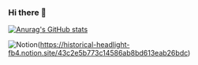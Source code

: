 ### Hi there 👋

<!--
**jsjs4013/jsjs4013** is a ✨ _special_ ✨ repository because its `README.md` (this file) appears on your GitHub profile.

Here are some ideas to get you started:

- 🔭 I’m currently working on ...
- 🌱 I’m currently learning ...
- 👯 I’m looking to collaborate on ...
- 🤔 I’m looking for help with ...
- 💬 Ask me about ...
- 📫 How to reach me: ...
- 😄 Pronouns: ...
- ⚡ Fun fact: ...
-->

[![Anurag's GitHub stats](https://github-readme-stats.vercel.app/api?username=jsjs4013)](https://github.com/jsjs4013)

![Notion](https://img.shields.io/badge/Notion-%23000000.svg?style=for-the-badge&logo=notion&logoColor=white)(https://historical-headlight-fb4.notion.site/43c2e5b773c14586ab8bd613eab26bdc)
